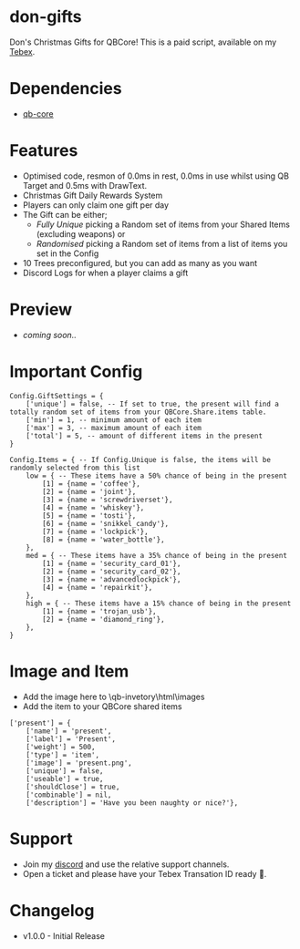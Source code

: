 # don-gifts
Don's Christmas Gifts for QBCore! This is a paid script, available on my [Tebex]().

# Dependencies
- [qb-core](https://github.com/qbcore-framework/qb-core)

# Features
- Optimised code, resmon of 0.0ms in rest, 0.0ms in use whilst using QB Target and 0.5ms with DrawText.
- Christmas Gift Daily Rewards System
- Players can only claim one gift per day
- The Gift can be either;
    - *Fully Unique* picking a Random set of items from your Shared Items (excluding weapons) or
    - *Randomised* picking a Random set of items from a list of items you set in the Config
- 10 Trees preconfigured, but you can add as many as you want
- Discord Logs for when a player claims a gift 

# Preview
- *coming soon..*

# Important Config
```
Config.GiftSettings = {
    ['unique'] = false, -- If set to true, the present will find a totally random set of items from your QBCore.Share.items table.
    ['min'] = 1, -- minimum amount of each item
    ['max'] = 3, -- maximum amount of each item
    ['total'] = 5, -- amount of different items in the present
}

Config.Items = { -- If Config.Unique is false, the items will be randomly selected from this list
    low = { -- These items have a 50% chance of being in the present
        [1] = {name = 'coffee'},
        [2] = {name = 'joint'},
        [3] = {name = 'screwdriverset'},
        [4] = {name = 'whiskey'},
        [5] = {name = 'tosti'},
        [6] = {name = 'snikkel_candy'},
        [7] = {name = 'lockpick'},
        [8] = {name = 'water_bottle'},
    },
    med = { -- These items have a 35% chance of being in the present
        [1] = {name = 'security_card_01'},
        [2] = {name = 'security_card_02'},
        [3] = {name = 'advancedlockpick'},
        [4] = {name = 'repairkit'},
    },
    high = { -- These items have a 15% chance of being in the present
        [1] = {name = 'trojan_usb'},
        [2] = {name = 'diamond_ring'},
    },
}
```
# Image and Item
- Add the image here to \qb-invetory\html\images
- Add the item to your QBCore shared items
```
['present'] = {
    ['name'] = 'present', 
    ['label'] = 'Present', 
    ['weight'] = 500, 
    ['type'] = 'item', 
    ['image'] = 'present.png', 
    ['unique'] = false, 
    ['useable'] = true, 
    ['shouldClose'] = true, 
    ['combinable'] = nil, 
    ['description'] = 'Have you been naughty or nice?'},
```
# Support
- Join my [discord](https://discord.gg/tVA58nbBuk) and use the relative support channels. 
- Open a ticket and please have your Tebex Transation ID ready 🙂.

# Changelog
- v1.0.0 - Initial Release
